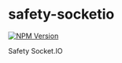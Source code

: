 # safety-socketio

[![NPM Version](https://img.shields.io/npm/v/safety-socketio)](https://www.npmjs.com/package/safety-socketio)

Safety Socket.IO
